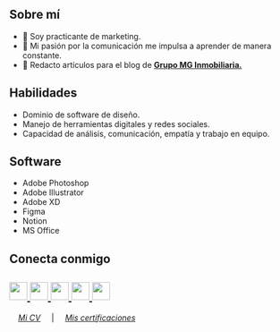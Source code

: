 

<html>
   <body>
      <h2 align="left">Sobre mí</h2>
      <p align="left">

- 💼 Soy practicante de marketing.
- 🧠 Mi pasión por la comunicación me impulsa a aprender de manera constante.
- 📝 Redacto artículos para el blog de **[Grupo MG Inmobiliaria.](https://www.grupomg.pe/novedades/)** 

## Habilidades
- Dominio de software de diseño.
- Manejo de herramientas digitales y redes sociales.
- Capacidad de análisis, comunicación, empatía y trabajo en equipo.

## Software
- Adobe Photoshop
- Adobe Illustrator
- Adobe XD
- Figma
- Notion
- MS Office

</dl>
      <h2 align="left">Conecta conmigo</h2>
      <h2 align="left">
         <a href="nicollebazanm@gmail.com">
         <img src="https://github.com/gauravghongde/social-icons/blob/master/PNG/Black/Gmail_black.png" width="32" height="32"/>
         </a> 
         <a href="https://linkedin.com/in/nicollebazan">
         <img src="https://github.com/gauravghongde/social-icons/blob/master/PNG/Black/LinkedIN_black.png" width="32" height="32"/>
         </a>
         <a href="https://www.behance.net/nicollebazan">
         <img src="https://github.com/gauravghongde/social-icons/blob/master/PNG/Black/Behance_black.png" width="32" height="32"/>
         </a>
         <a href="https://t.me/nicollebazan">
         <img src="https://github.com/gauravghongde/social-icons/blob/master/PNG/Black/Telegram_black.png" width="32" height="32"/>
         </a>
         <a href="https://github.com/nicollebazan">
         <img src="https://cdn.jsdelivr.net/npm/simple-icons@v3/icons/github.svg" "width="32" height="32"/>
         </a>
      </h2>

&nbsp; &nbsp; *[Mi CV](https://drive.google.com/file/d/1i0rCJGIGzRTcf-Hq2k3_LZdGQvvdsu03/view)*
&nbsp; &nbsp; |  &nbsp; &nbsp; *[Mis certificaciones](https://github.com/rkasale28/rkasale28/tree/master/Certificates)*
<br />
